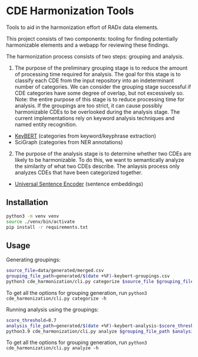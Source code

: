 # CDE Harmonization Tools
Tools to aid in the harmonization effort of RADx data elements.

This project consists of two components: tooling for finding potentially harmonizable elements and a webapp for reviewing these findings.  

The harmonization process consists of two steps: grouping and analysis.
1. The purpose of the preliminary grouping stage is to reduce the amount of processing time required for analysis. The goal for this stage is to classify each CDE from the input repository into an indeterminant number of categories. We can consider the grouping stage successful if CDE categories have some degree of overlap, but not excessively so. Note: the entire purpose of this stage is to reduce processing time for analysis. If the groupings are too strict, it can cause possibly harmonizable CDEs to be overlooked during the analysis stage. The current implementations rely on keyword analysis techniques and named entity recognition.
- [KeyBERT](https://github.com/MaartenGr/KeyBERT) (categories from keyword/keyphrase extraction)
- SciGraph (categories from NER annotations)
2. The purpose of the analysis stage is to determine whether two CDEs are likely to be harmonizable. To do this, we want to semantically analyze the similarity of what two CDEs describe. The anlaysis process only analyzes CDEs that have been categorized together.
- [Universal Sentence Encoder](https://arxiv.org/abs/1803.11175) (sentence embeddings)

## Installation
```bash
python3 -m venv venv
source ./venv/bin/activate
pip install -r requirements.txt
```

## Usage
Generating groupings:
```bash
source_file=data/generated/merged.csv
grouping_file_path=generated/$(date +%F)-keybert-groupings.csv
python3 cde_harmonization/cli.py categorize $source_file $grouping_file_path -v -f label -f description -c keybert
```
To get all the options for grouping generation, run `python3 cde_harmonization/cli.py categorize -h`

Running analysis using the groupings:
```bash
score_threshold=0.7
analysis_file_path=generated/$(date +%F)-keybert-analysis-$score_threshold.csv
python3.9 cde_harmonization/cli.py analyze $grouping_file_path $analysis_file_path -a use4 -g intersection -f label -f description -s $score_threshold -v
```
To get all the options for grouping generation, run `python3 cde_harmonization/cli.py analyze -h`
